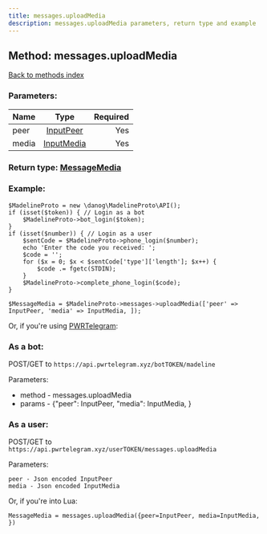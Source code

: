```yaml
---
title: messages.uploadMedia
description: messages.uploadMedia parameters, return type and example
---
```

## Method: messages.uploadMedia  
[Back to methods index](index.md)


### Parameters:

| Name     |    Type       | Required |
|----------|:-------------:|---------:|
|peer|[InputPeer](../types/InputPeer.md) | Yes|
|media|[InputMedia](../types/InputMedia.md) | Yes|


### Return type: [MessageMedia](../types/MessageMedia.md)

### Example:


```
$MadelineProto = new \danog\MadelineProto\API();
if (isset($token)) { // Login as a bot
    $MadelineProto->bot_login($token);
}
if (isset($number)) { // Login as a user
    $sentCode = $MadelineProto->phone_login($number);
    echo 'Enter the code you received: ';
    $code = '';
    for ($x = 0; $x < $sentCode['type']['length']; $x++) {
        $code .= fgetc(STDIN);
    }
    $MadelineProto->complete_phone_login($code);
}

$MessageMedia = $MadelineProto->messages->uploadMedia(['peer' => InputPeer, 'media' => InputMedia, ]);
```

Or, if you're using [PWRTelegram](https://pwrtelegram.xyz):

### As a bot:

POST/GET to `https://api.pwrtelegram.xyz/botTOKEN/madeline`

Parameters:

* method - messages.uploadMedia
* params - {"peer": InputPeer, "media": InputMedia, }



### As a user:

POST/GET to `https://api.pwrtelegram.xyz/userTOKEN/messages.uploadMedia`

Parameters:

```
peer - Json encoded InputPeer
media - Json encoded InputMedia

```

Or, if you're into Lua:

```
MessageMedia = messages.uploadMedia({peer=InputPeer, media=InputMedia, })
```


